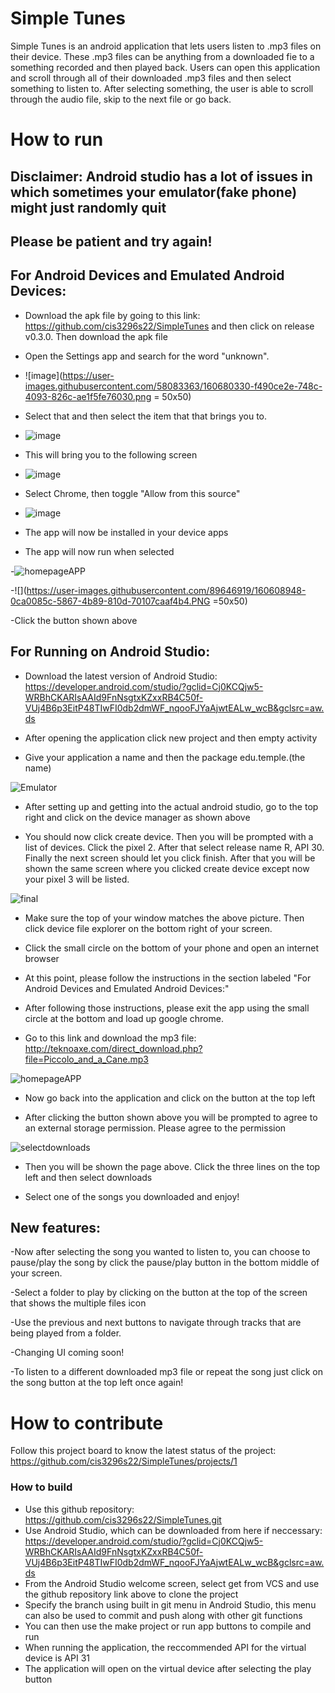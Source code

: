 # Simple Tunes


Simple Tunes is an android application that lets users listen to .mp3 files on their device. These .mp3 files can be anything from a downloaded fie to a something recorded and then played back. Users can open this application and scroll through all of their downloaded .mp3 files and then select something to listen to. After selecting something, the user is able to scroll through the audio file, skip to the next file or go back.


# How to run
## Disclaimer: Android studio has a lot of issues in which sometimes your emulator(fake phone) might just randomly quit
## Please be patient and try again!


## For Android Devices and Emulated Android Devices:

- Download the apk file by going to this link: https://github.com/cis3296s22/SimpleTunes and then click on release v0.3.0. Then download the apk file

- Open the Settings app and search for the word "unknown".
- ![image](https://user-images.githubusercontent.com/58083363/160680330-f490ce2e-748c-4093-826c-ae1f5fe76030.png = 50x50)
- Select that and then select the item that that brings you to.
- ![image](https://user-images.githubusercontent.com/58083363/160680681-0652ebe0-d2a4-45fc-ab8b-9f4bc7b8c470.png)
- This will bring you to the following screen
- ![image](https://user-images.githubusercontent.com/58083363/160680796-8edfc689-2909-49fe-a7a2-56f7757a8cd4.png)
- Select Chrome, then toggle "Allow from this source"
- ![image](https://user-images.githubusercontent.com/58083363/160680985-3aea2cce-56f3-4ef9-949d-bb3e6fcb05b0.png)

- The app will now be installed in your device apps 

- The app will now run when selected

-![homepageAPP](https://user-images.githubusercontent.com/89646919/160608948-0ca0085c-5867-4b89-810d-70107caaf4b4.PNG)

-![](https://user-images.githubusercontent.com/89646919/160608948-0ca0085c-5867-4b89-810d-70107caaf4b4.PNG =50x50)

-Click the button shown above

## For Running on Android Studio: 

- Download the latest version of Android Studio: https://developer.android.com/studio/?gclid=Cj0KCQjw5-WRBhCKARIsAAId9FnNsgtxKZxxRB4C50f-VUj4B6p3EitP48TIwFI0db2dmWF_nqooFJYaAjwtEALw_wcB&gclsrc=aw.ds

- After opening the application click new project and then empty activity

- Give your application a name and then the package edu.temple.(the name)

![Emulator](https://user-images.githubusercontent.com/89646919/160634154-f17f949f-eb3e-4328-9963-49fcfe5e2810.PNG)

- After setting up and getting into the actual android studio, go to the top right and click on the device manager as shown above

- You should now click create device. Then you will be prompted with a list of devices. Click the pixel 2. After that select release name R, API 30. Finally the next screen should let you click finish. After that you will be shown the same screen where you clicked create device except now your pixel 3 will be listed. 

![final](https://user-images.githubusercontent.com/89646919/160636150-3dbf4eb7-9ca8-4a51-9950-5b50ee87b550.PNG)

- Make sure the top of your window matches the above picture. Then click device file explorer on the bottom right of your screen.

- Click the small circle on the bottom of your phone and open an internet browser

- At this point, please follow the instructions in the section labeled "For Android Devices and Emulated Android Devices:"

- After following those instructions, please exit the app using the small circle at the bottom and load up google chrome.

- Go to this link and download the mp3 file: http://teknoaxe.com/direct_download.php?file=Piccolo_and_a_Cane.mp3

![homepageAPP](https://user-images.githubusercontent.com/89646919/160608948-0ca0085c-5867-4b89-810d-70107caaf4b4.PNG)

- Now go back into the application and click on the button at the top left 

- After clicking the button shown above you will be prompted to agree to an external storage permission. Please agree to the permission


![selectdownloads](https://user-images.githubusercontent.com/89646919/160629499-ba63b6eb-7ea2-4f3d-8f98-a8814b2114e8.PNG)

- Then you will be shown the page above. Click the three lines on the top left and then select downloads

- Select one of the songs you downloaded and enjoy!

## New features:

-Now after selecting the song you wanted to listen to, you can choose to pause/play the song by click the pause/play button in the bottom middle of your screen.

-Select a folder to play by clicking on the button at the top of the screen that shows the multiple files icon

-Use the previous and next buttons to navigate through tracks that are being played from a folder.

-Changing UI coming soon!

-To listen to a different downloaded mp3 file or repeat the song just click on the song button at the top left once again!


# How to contribute
Follow this project board to know the latest status of the project: https://github.com/cis3296s22/SimpleTunes/projects/1


### How to build
- Use this github repository: https://github.com/cis3296s22/SimpleTunes.git  
- Use Android Studio, which can be downloaded from here if neccessary: https://developer.android.com/studio/?gclid=Cj0KCQjw5-WRBhCKARIsAAId9FnNsgtxKZxxRB4C50f-VUj4B6p3EitP48TIwFI0db2dmWF_nqooFJYaAjwtEALw_wcB&gclsrc=aw.ds
- From the Android Studio welcome screen, select get from VCS and use the github repository link above to clone the project 
- Specify the branch using built in git menu in Android Studio, this menu can also be used to commit and push along with other git functions 
- You can then use the make project or run app buttons to compile and run 
- When running the application, the reccommended API for the virtual device is API 31
- The application will open on the virtual device after selecting the play button  
